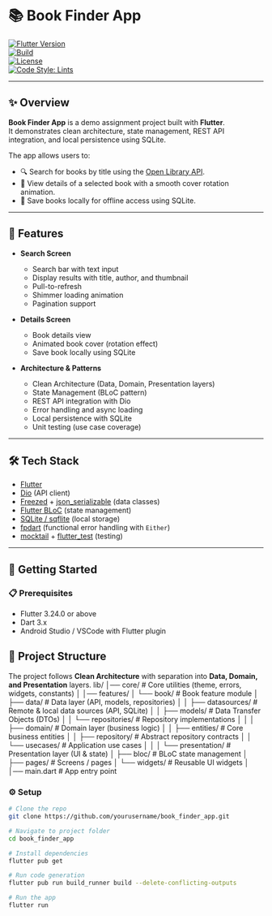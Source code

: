 # 📚 Book Finder App

[![Flutter Version](https://img.shields.io/badge/flutter-3.24.0-blue.svg?logo=flutter)](https://flutter.dev)  
[![Build](https://img.shields.io/github/actions/workflow/status/yourusername/book_finder_app/flutter.yml?branch=main&logo=github)](https://github.com/yourusername/book_finder_app/actions)  
[![License](https://img.shields.io/github/license/yourusername/book_finder_app)](LICENSE)  
[![Code Style: Lints](https://img.shields.io/badge/style-lints-blue.svg)](https://pub.dev/packages/flutter_lints)

---

## ✨ Overview

**Book Finder App** is a demo assignment project built with **Flutter**.  
It demonstrates clean architecture, state management, REST API integration, and local persistence using SQLite.  

The app allows users to:  
- 🔍 Search for books by title using the [Open Library API](https://openlibrary.org/developers/api).  
- 📖 View details of a selected book with a smooth cover rotation animation.  
- 💾 Save books locally for offline access using SQLite.  

---

## 🎯 Features

- **Search Screen**
  - Search bar with text input
  - Display results with title, author, and thumbnail
  - Pull-to-refresh
  - Shimmer loading animation
  - Pagination support

- **Details Screen**
  - Book details view
  - Animated book cover (rotation effect)
  - Save book locally using SQLite

- **Architecture & Patterns**
  - Clean Architecture (Data, Domain, Presentation layers)
  - State Management (BLoC pattern)
  - REST API integration with Dio
  - Error handling and async loading
  - Local persistence with SQLite
  - Unit testing (use case coverage)

---

## 🛠️ Tech Stack

- [Flutter](https://flutter.dev)  
- [Dio](https://pub.dev/packages/dio) (API client)  
- [Freezed](https://pub.dev/packages/freezed) + [json_serializable](https://pub.dev/packages/json_serializable) (data classes)  
- [Flutter BLoC](https://bloclibrary.dev/) (state management)  
- [SQLite / sqflite](https://pub.dev/packages/sqflite) (local storage)  
- [fpdart](https://pub.dev/packages/fpdart) (functional error handling with `Either`)  
- [mocktail](https://pub.dev/packages/mocktail) + [flutter_test](https://api.flutter.dev/flutter/flutter_test/flutter_test-library.html) (testing)  

---

## 🚀 Getting Started

### 📋 Prerequisites
- Flutter 3.24.0 or above
- Dart 3.x
- Android Studio / VSCode with Flutter plugin

## 🧩 Project Structure

The project follows **Clean Architecture** with separation into **Data, Domain, and Presentation** layers.
lib/
│── core/                          # Core utilities (theme, errors, widgets, constants)
│
│── features/
│   └── book/                      # Book feature module
│       ├── data/                  # Data layer (API, models, repositories)
│       │   ├── datasources/       # Remote & local data sources (API, SQLite)
│       │   ├── models/            # Data Transfer Objects (DTOs)
│       │   └── repositories/      # Repository implementations
│       │
│       ├── domain/                # Domain layer (business logic)
│       │   ├── entities/          # Core business entities
│       │   ├── repository/        # Abstract repository contracts
│       │   └── usecases/          # Application use cases
│       │
│       └── presentation/          # Presentation layer (UI & state)
│           ├── bloc/              # BLoC state management
│           ├── pages/             # Screens / pages
│           └── widgets/           # Reusable UI widgets
│
│── main.dart                      # App entry point

### ⚙️ Setup

```bash
# Clone the repo
git clone https://github.com/yourusername/book_finder_app.git

# Navigate to project folder
cd book_finder_app

# Install dependencies
flutter pub get

# Run code generation
flutter pub run build_runner build --delete-conflicting-outputs

# Run the app
flutter run